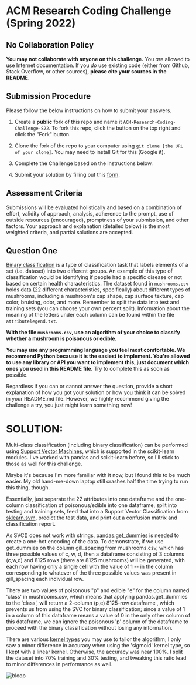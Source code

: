 # ACM Research Coding Challenge (Spring 2022)

## [](https://github.com/ACM-Research/-DRAFT-Coding-Challenge-S22#no-collaboration-policy)No Collaboration Policy

**You may not collaborate with anyone on this challenge.**  You  _are_  allowed to use Internet documentation. If you  _do_  use existing code (either from Github, Stack Overflow, or other sources),  **please cite your sources in the README**.

## [](https://github.com/ACM-Research/-DRAFT-Coding-Challenge-S22#submission-procedure)Submission Procedure

Please follow the below instructions on how to submit your answers.

1.  Create a  **public**  fork of this repo and name it  `ACM-Research-Coding-Challenge-S22`. To fork this repo, click the button on the top right and click the "Fork" button.

2.  Clone the fork of the repo to your computer using  `git clone [the URL of your clone]`. You may need to install Git for this (Google it).

3.  Complete the Challenge based on the instructions below.

4.  Submit your solution by filling out this [form](https://acmutd.typeform.com/to/uTpjeA8G).

## Assessment Criteria 

Submissions will be evaluated holistically and based on a combination of effort, validity of approach, analysis, adherence to the prompt, use of outside resources (encouraged), promptness of your submission, and other factors. Your approach and explanation (detailed below) is the most weighted criteria, and partial solutions are accepted. 

## [](https://github.com/ACM-Research/-DRAFT-Coding-Challenge-S22#question-one)Question One

[Binary classification](https://en.wikipedia.org/wiki/Binary_classification) is a type of classification task that labels elements of a set (i.e. dataset) into two different groups. An example of this type of classification would be identifying if people had a specific disease or not based on certain health characteristics. The dataset found in `mushrooms.csv` holds data (22 different characteristics, specifically) about different types of mushrooms, including a mushroom's cap shape, cap surface texture, cap color, bruising, odor, and more. Remember to split the data into test and training sets (you can choose your own percent split). Information about the meaning of the letters under each column can be found within the file `attributelegend.txt`.

**With the file `mushrooms.csv`, use an algorithm of your choice to classify whether a mushroom is poisonous or edible.**

**You may use any programming language you feel most comfortable. We recommend Python because it is the easiest to implement. You're allowed to use any library or API you want to implement this, just document which ones you used in this README file.** Try to complete this as soon as possible.

Regardless if you can or cannot answer the question, provide a short explanation of how you got your solution or how you think it can be solved in your README.md file. However, we highly recommend giving the challenge a try, you just might learn something new!

# SOLUTION:

Multi-class classification (including binary classification) can be performed using [Support Vector Machines](https://www.reddit.com/r/MachineLearning/comments/15zrpp/please_explain_support_vector_machines_svm_like_i/), which is supported in the scikit-learn modules. I've worked with pandas and scikit-learn before, so I'll stick to those as well for this challenge.

Maybe it's because I'm more familiar with it now, but I found this to be much easier. My old hand-me-down laptop still crashes half the time trying to run this thing, though.

Essentially, just separate the 22 attributes into one dataframe and the one-column classification of poisonous/edible into one dataframe, split into testing and training sets, feed that into a Support Vector Classification from [sklearn.svm](https://scikit-learn.org/stable/modules/generated/sklearn.svm.SVC.html), predict the test data, and print out a confusion matrix and classification report.

As SVC() does not work with strings, [pandas.get_dummies](https://pandas.pydata.org/docs/reference/api/pandas.get_dummies.html) is needed to create a one-hot encoding of the data. To demonstrate, if we use get_dummies on the column gill_spacing from mushrooms.csv, which has three possible values of c, w, d, then a dataframe consisting of 3 columns (c,w,d) and 8125 rows (there are 8125 mushrooms) will be generated, with each row having only a single cell with the value of 1 -- in the column corresponding to whatever of the three possible values was present in gill_spacing each individual row.

There are two values of poisonous "p" and edible "e" for the column named 'class' in mushrooms.csv, which means that applying pandas.get_dummies to the 'class', will return a 2-column (p,e) 8125-row dataframe , which prevents us from using the SVC for binary classification; since a value of 1 in a column of this dataframe means a value of 0 in the only other column of this dataframe, we can ignore the poisonous 'p' column of the dataframe to proceed with the binary classification without losing any information.

There are various [kernel types](https://scikit-learn.org/stable/modules/svm.html#svm-kernels) you may use to tailor the algorithm; I only saw a minor difference in accuracy when using the 'sigmoid' kernel type, so I kept with a linear kernel. Otherwise, the accuracy was near 100%. I split the dataset into 70% training and 30% testing, and tweaking this ratio lead to minor differences in performance as well.

![bloop](https://media.discordapp.net/attachments/803697311871270934/933997040206221312/unknown.png)
